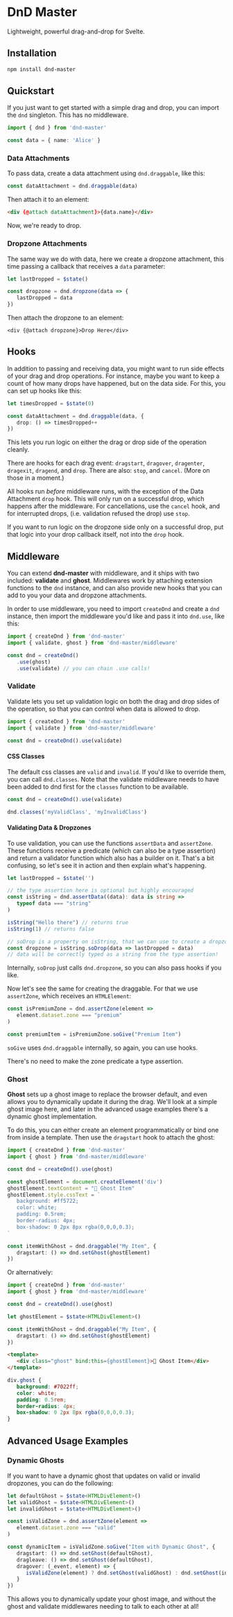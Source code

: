 # DnD Master

Lightweight, powerful drag-and-drop for Svelte.

## Installation

```sh
npm install dnd-master
```

## Quickstart

If you just want to get started with a simple drag and drop, you can import the `dnd` singleton. This has no middleware.

```ts
import { dnd } from 'dnd-master'

const data = { name: 'Alice' }
```

### Data Attachments

To pass data, create a data attachment using `dnd.draggable`, like this:

```ts
const dataAttachment = dnd.draggable(data)
```

Then attach it to an element:

```html
<div {@attach dataAttachment}>{data.name}</div>
```

Now, we're ready to drop.

### Dropzone Attachments

The same way we do with data, here we create a dropzone attachment, this time passing a callback that receives a `data` parameter:

```ts
let lastDropped = $state()

const dropzone = dnd.dropzone(data => {
   lastDropped = data
})
```

Then attach the dropzone to an element:

```svelte
<div {@attach dropzone}>Drop Here</div>
```

## Hooks

In addition to passing and receiving data, you might want to run side effects of your drag and drop operations. For instance, maybe you want to keep a count of how many drops have happened, but on the data side. For this, you can set up hooks like this:

```ts
let timesDropped = $state(0)

const dataAttachment = dnd.draggable(data, {
   drop: () => timesDropped++
})
```

This lets you run logic on either the drag or drop side of the operation cleanly.

There are hooks for each drag event: `dragstart`, `dragover`, `dragenter`, `dragexit`, `dragend`, and `drop`. There are also: `stop`, and `cancel`. (More on those in a moment.)

All hooks run *before* middleware runs, with the exception of the Data Attachment `drop` hook. This will only run on a successful drop, which happens after the middleware. For cancellations, use the `cancel` hook, and for interrupted drops, (i.e. validation refused the drop) use `stop`.

If you want to run logic on the dropzone side only on a successful drop, put that logic into your drop callback itself, not into the `drop` hook.

## Middleware

You can extend **dnd-master** with middleware, and it ships with two included: **validate** and **ghost**. Middlewares work by attaching extension functions to the `dnd` instance, and can also provide new hooks that you can add to you your data and dropzone attachments.

In order to use middleware, you need to import `createDnd` and create a `dnd` instance, then import the middleware you'd like and pass it into `dnd.use`, like this:

```ts
import { createDnd } from 'dnd-master'
import { validate, ghost } from 'dnd-master/middleware'

const dnd = createDnd()
   .use(ghost)
   .use(validate) // you can chain .use calls!
```

### Validate

Validate lets you set up validation logic on both the drag and drop sides of the operation, so that you can control when data is allowed to drop.

```ts
import { createDnd } from 'dnd-master'
import { validate } from 'dnd-master/middleware'

const dnd = createDnd().use(validate)
```

#### CSS Classes

The default css classes are `valid` and `invalid`. If you'd like to override them, you can call `dnd.classes`. Note that the validate middleware needs to have been added to dnd first for the `classes` function to be available.

```ts
const dnd = createDnd().use(validate)

dnd.classes('myValidClass', 'myInvalidClass')
````

#### Validating Data & Dropzones

To use validation, you can use the functions `assertData` and `assertZone`. These functions receive a predicate (which can also be a type assertion) and return a validator function which also has a builder on it. That's a bit confusing, so let's see it in action and then explain what's happening.

```ts
let lastDropped = $state('')

// the type assertion here is optional but highly encouraged
const isString = dnd.assertData((data): data is string =>
   typeof data === "string"
)

isString("Hello there") // returns true
isString(1) // returns false

// soDrop is a property on isString, that we can use to create a dropzone:
const dropzone = isString.soDrop(data => lastDropped = data)
// data will be correctly typed as a string from the type assertion!
```

Internally, `soDrop` just calls `dnd.dropzone`, so you can also pass hooks if you like.

Now let's see the same for creating the draggable. For that we use `assertZone`, which receives an `HTMLElement`:

```ts
const isPremiumZone = dnd.assertZone(element =>
   element.dataset.zone === "premium"
)

const premiumItem = isPremiumZone.soGive("Premium Item")
```

`soGive` uses `dnd.draggable` internally, so again, you can use hooks.

There's no need to make the zone predicate a type assertion.

### Ghost

**Ghost** sets up a ghost image to replace the browser default, and even allows you to dynamically update it during the drag. We'll look at a simple ghost image here, and later in the advanced usage examples there's a dynamic ghost implementation.

To do this, you can either create an element programmatically or bind one from inside a template. Then use the `dragstart` hook to attach the ghost:

```ts
import { createDnd } from 'dnd-master'
import { ghost } from 'dnd-master/middleware'

const dnd = createDnd().use(ghost)

const ghostElement = document.createElement('div')
ghostElement.textContent = "👻 Ghost Item"
ghostElement.style.cssText = `
   background: #ff5722;
   color: white;
   padding: 0.5rem;
   border-radius: 4px;
   box-shadow: 0 2px 8px rgba(0,0,0,0.3);
`

const itemWithGhost = dnd.draggable("My Item", {
   dragstart: () => dnd.setGhost(ghostElement)
})
```

Or alternatively:

```ts
import { createDnd } from 'dnd-master'
import { ghost } from 'dnd-master/middleware'

const dnd = createDnd().use(ghost)

let ghostElement = $state<HTMLDivElement>()

const itemWithGhost = dnd.draggable("My Item", {
   dragstart: () => dnd.setGhost(ghostElement)
})
```
```html
<template>
   <div class="ghost" bind:this={ghostElement}>👻 Ghost Item</div>
</template>
```
```css
div.ghost {
   background: #7022ff;
   color: white;
   padding: 0.5rem;
   border-radius: 4px;
   box-shadow: 0 2px 8px rgba(0,0,0,0.3);
}
```

## Advanced Usage Examples

### Dynamic Ghosts

If you want to have a dynamic ghost that updates on valid or invalid dropzones, you can do the following:

```ts
let defaultGhost = $state<HTMLDivElement>()
let validGhost = $state<HTMLDivElement>()
let invalidGhost = $state<HTMLDivElement>()

const isValidZone = dnd.assertZone(element =>
   element.dataset.zone === "valid"
)

const dynamicItem = isValidZone.soGive("Item with Dynamic Ghost", {
   dragstart: () => dnd.setGhost(defaultGhost),
   dragleave: () => dnd.setGhost(defaultGhost),
   dragover: (_event, element) => {
      isValidZone(element) ? dnd.setGhost(validGhost) : dnd.setGhost(invalidGhost)
   }
})
```

This allows you to dynamically update your ghost image, and without the ghost and validate middlewares needing to talk to each other at all!
